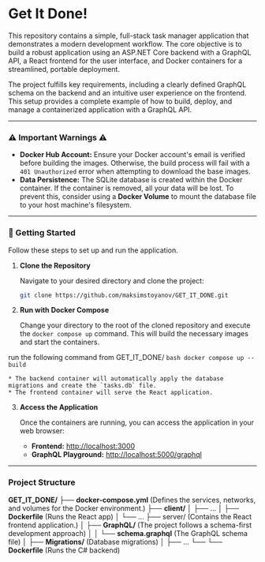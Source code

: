 # Get It Done!

This repository contains a simple, full-stack task manager application that demonstrates a modern development workflow. The core objective is to build a robust application using an ASP.NET Core backend with a GraphQL API, a React frontend for the user interface, and Docker containers for a streamlined, portable deployment.

The project fulfills key requirements, including a clearly defined GraphQL schema on the backend and an intuitive user experience on the frontend. This setup provides a complete example of how to build, deploy, and manage a containerized application with a GraphQL API.

---

### ⚠️ Important Warnings ⚠️

* **Docker Hub Account:** Ensure your Docker account's email is verified before building the images. Otherwise, the build process will fail with a `401 Unauthorized` error when attempting to download the base images.
* **Data Persistence:** The SQLite database is created within the Docker container. If the container is removed, all your data will be lost. To prevent this, consider using a **Docker Volume** to mount the database file to your host machine's filesystem.

---

### 🚀 Getting Started

Follow these steps to set up and run the application.

1.  **Clone the Repository**

    Navigate to your desired directory and clone the project:

    ```bash
    git clone https://github.com/maksimstoyanov/GET_IT_DONE.git
    ```

2.  **Run with Docker Compose**

    Change your directory to the root of the cloned repository and execute the `docker compose up` command. This will build the necessary images and start the containers.

run the following command from GET_IT_DONE/ 
    ```bash
    docker compose up --build
    ```

    * The backend container will automatically apply the database migrations and create the `tasks.db` file.
    * The frontend container will serve the React application.

3.  **Access the Application**

    Once the containers are running, you can access the application in your web browser:

    * **Frontend:** [http://localhost:3000](http://localhost:3000)
    * **GraphQL Playground:** [http://localhost:5000/graphql](http://localhost:5000/graphql)

---

### Project Structure
**GET_IT_DONE/**
├── **docker-compose.yml**    (Defines the services, networks, and volumes for the Docker environment.)
├── **client/**
│   ├── ...
│   ├── **Dockerfile** (Runs the React app)
│   └── ...
├── server/ (Contains the React frontend application.)
│   ├── **GraphQL/**    (The project follows a schema-first development approach)
│   │   └── **schema.graphql** (The GraphQL schema file)
│   ├── **Migrations/** (Database migrations)
│   ├── ...
└── └── **Dockerfile** (Runs the C# backend)
